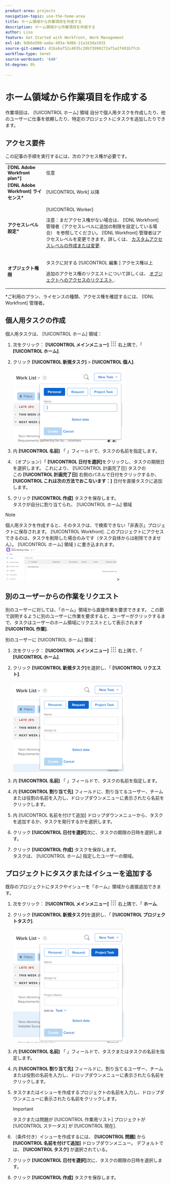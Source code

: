 ```yaml
---
product-area: projects
navigation-topic: use-the-home-area
title: ホーム領域から作業項目を作成する
description: ホーム領域から作業項目を作成する
author: Lisa
feature: Get Started with Workfront, Work Management
exl-id: 9db6e509-ea6a-493a-9d86-21a163da1915
source-git-commit: d1babaf52c4035c20bf3990272af5a2f401b7fcb
workflow-type: tm+mt
source-wordcount: '640'
ht-degree: 0%

---
```


# ホーム領域から作業項目を作成する

<!--
<p data-mc-conditions="QuicksilverOrClassic.Draft mode">(NOTE: From Courtney: Need to rename)</p>
-->

作業項目は、 [!UICONTROL ホーム] 領域 自分で個人用タスクを作成したり、他のユーザーに仕事を依頼したり、特定のプロジェクトにタスクを追加したりできます。

## アクセス要件

この記事の手順を実行するには、次のアクセス権が必要です。

<table style="table-layout:auto"> 
 <col> 
 <col> 
 <tbody> 
  <tr> 
   <td role="rowheader"><strong>[!DNL Adobe Workfront plan*]</strong></td> 
   <td> <p>任意</p> </td> 
  </tr> 
  <tr> 
   <td role="rowheader"><strong>[!DNL Adobe Workfront] ライセンス*</strong></td> 
   <td> <p>[!UICONTROL Work] 以降</p> </td> 
  </tr> 
  <tr> 
   <td role="rowheader"><strong>アクセスレベル設定*</strong></td> 
   <td> <p>[!UICONTROL Worker]</p> <p>注意：まだアクセス権がない場合は、 [!DNL Workfront] 管理者（アクセスレベルに追加の制限を設定している場合） を参照してください。 [!DNL Workfront] 管理者はアクセスレベルを変更できます。詳しくは、 <a href="../../../administration-and-setup/add-users/configure-and-grant-access/create-modify-access-levels.md" class="MCXref xref">カスタムアクセスレベルの作成または変更</a>.</p> </td> 
  </tr> 
  <tr> 
   <td role="rowheader"><strong>オブジェクト権限</strong></td> 
   <td> <p>タスクに対する [!UICONTROL 編集 ] アクセス権以上</p> <p>追加のアクセス権のリクエストについて詳しくは、 <a href="../../../workfront-basics/grant-and-request-access-to-objects/request-access.md" class="MCXref xref">オブジェクトへのアクセスのリクエスト </a>.</p> </td> 
  </tr> 
 </tbody> 
</table>

&#42;ご利用のプラン、ライセンスの種類、アクセス権を確認するには、 [!DNL Workfront] 管理者。

## 個人用タスクの作成

個人用タスクは、 [!UICONTROL ホーム] 領域：

1. 次をクリック： **[!UICONTROL メインメニュー]** ![](assets/main-menu-icon.png) 右上隅で、「 **[!UICONTROL ホーム]**.
1. クリック **[!UICONTROL 新規タスク]** > **[!UICONTROL 個人]**.

   ![](assets/creating-work-items-new-task-personal-nwe-350x228.png)

1. 内 **[!UICONTROL 名前]** 「 」フィールドで、タスクの名前を指定します。
1. （オプション）「 **[!UICONTROL 日付を選択]**&#x200B;をクリックし、タスクの期限日を選択します。 これにより、 [!UICONTROL 計画完了日] タスクの\
   この **[!UICONTROL 計画完了日]** 右側のパネルで日付をクリックするか、 **[!UICONTROL これは次の方法でおこないます：]** 日付を直接タスクに追加します。

1. クリック **[!UICONTROL 作成]** タスクを保存します。\
   タスクが自分に割り当てられ、 [!UICONTROL ホーム] 領域

>[!NOTE]
>
>個人用タスクを作成すると、そのタスクは、で検索できない「非表示」プロジェクトに保存されます。 [!UICONTROL Workfront]. このプロジェクトにアクセスできるのは、タスクを削除した場合のみです（タスク自体からは削除できません）。 [!UICONTROL ホーム] 領域 ) に書き込まれます。\
>![[!UICONTROL 個人用タスクのプロジェクト]](assets/createworkitems-personal--project-350x105.png)>

## 別のユーザーからの作業をリクエスト

別のユーザーに対しては、「ホーム」領域から直接作業を要求できます。 この節で説明するように別のユーザーに作業を要求すると、ユーザーがクリックするまで、タスクはユーザーのホーム領域にリクエストとして表示されます **[!UICONTROL 作業]**.

別のユーザーに [!UICONTROL ホーム] 領域：

1. 次をクリック： **[!UICONTROL メインメニュー]** ![](assets/main-menu-icon.png) 右上隅で、「 **[!UICONTROL ホーム]**.
1. クリック **[!UICONTROL 新規タスク]**&#x200B;を選択し、「 **[!UICONTROL リクエスト]**.

   ![](assets/creating-work-items-new-task-request-nwe-350x283.png)

1. 内 **[!UICONTROL 名前]** 「 」フィールドで、タスクの名前を指定します。
1. 内 **[!UICONTROL 割り当て先]** フィールドに、割り当てるユーザー、チームまたは役割の名前を入力し、ドロップダウンメニューに表示されたら名前をクリックします。
1. 内 [!UICONTROL 名前を付けて追加] ドロップダウンメニューから、タスクを追加するか、タスクを発行するかを選択します。
1. クリック **[!UICONTROL 日付を選択]**&#x200B;次に、タスクの期限の日時を選択します。
1. クリック **[!UICONTROL 作成]** タスクを保存します。\
   タスクは、 [!UICONTROL ホーム] 指定したユーザーの領域。

## プロジェクトにタスクまたはイシューを追加する

既存のプロジェクトにタスクやイシューを「ホーム」領域から直接追加できます。

1. 次をクリック： **[!UICONTROL メインメニュー]** ![](assets/main-menu-icon.png) 右上隅で、「 **ホーム**.
1. クリック **[!UICONTROL 新規タスク]**&#x200B;を選択し、「 **[!UICONTROL プロジェクトタスク]**.

   ![](assets/creating-work-items-new-project-task-nwe-350x358.png)

1. 内 **[!UICONTROL 名前]** 「 」フィールドで、タスクまたはタスクの名前を指定します。
1. 内 **[!UICONTROL 割り当て先]** フィールドに、割り当てるユーザー、チームまたは役割の名前を入力し、ドロップダウンメニューに表示されたら名前をクリックします。
1. タスクまたはイシューを作成するプロジェクトの名前を入力し、ドロップダウンメニューに表示されたら名前をクリックします。

   >[!IMPORTANT]
   >
   >タスクまたは問題が [!UICONTROL 作業用リスト] プロジェクトが [!UICONTROL ステータス] が [!UICONTROL 現在].

1. （条件付き）イシューを作成するには、 **[!UICONTROL 問題]** から **[!UICONTROL 名前を付けて追加]** ドロップダウンメニュー。 デフォルトでは、 **[!UICONTROL タスク]** が選択されている。

1. クリック **[!UICONTROL 日付を選択]**&#x200B;次に、タスクの期限の日時を選択します。
1. クリック **[!UICONTROL 作成]** タスクを保存します。
